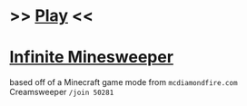 
# >> [Play](https://vulae.github.io/infinite-minesweeper) <<

# [Infinite Minesweeper](https://github.com/Vulae/infinite-minesweeper)

based off of a Minecraft game mode from `mcdiamondfire.com` Creamsweeper `/join 50281`
